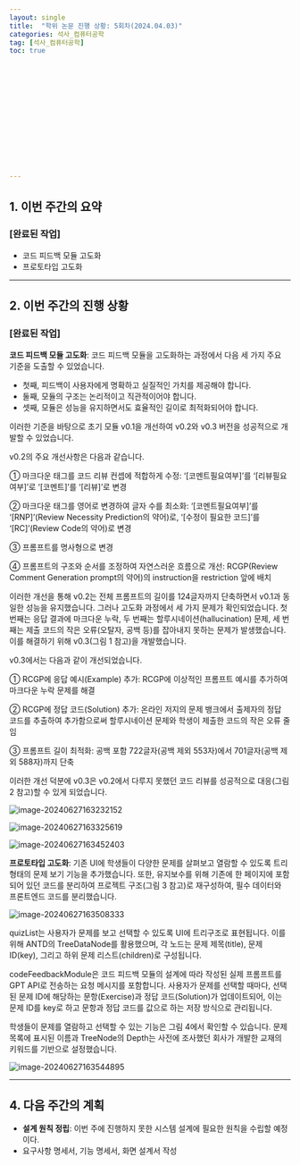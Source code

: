 ```yaml
---
layout: single
title:  "학위 논문 진행 상황: 5회차(2024.04.03)"
categories: 석사_컴퓨터공학
tag: [석사_컴퓨터공학]
toc: true















---
```


## 1. 이번 주간의 요약

### [완료된 작업]

- 코드 피드백 모듈 고도화
- 프로토타입 고도화

---

## 2. 이번 주간의 진행 상황

### [완료된 작업]

**코드 피드백 모듈 고도화**: 코드 피드백 모듈을 고도화하는 과정에서 다음 세 가지 주요 기준을 도출할 수 있었습니다. 

- 첫째, 피드백이 사용자에게 명확하고 실질적인 가치를 제공해야 합니다.
- 둘째, 모듈의 구조는 논리적이고 직관적이어야 합니다.
- 셋째, 모듈은 성능을 유지하면서도 효율적인 길이로 최적화되어야 합니다.  



이러한 기준을 바탕으로 초기 모듈 v0.1을 개선하여 v0.2와 v0.3 버전을 성공적으로 개발할 수 있었습니다.

v0.2의 주요 개선사항은 다음과 같습니다.

① 마크다운 태그를 코드 리뷰 컨셉에 적합하게 수정: ‘[코멘트필요여부]’를 ‘[리뷰필요여부]’로 ‘[코멘트]’를 ‘[리뷰]’로 변경

② 마크다운 태그를 영어로 변경하여 글자 수를 최소화: ‘[코멘트필요여부]’를 ‘[RNP]’(Review Necessity Prediction의 약어)로, ‘[수정이 필요한 코드]’를 ‘[RC]’(Review Code의 약어)로 변경

③ 프롬프트를 명사형으로 변경

④ 프롬프트의 구조와 순서를 조정하여 자연스러운 흐름으로 개선: RCGP(Review Comment Generation prompt의 약어)의 instruction을 restriction 앞에 배치

 이러한 개선을 통해 v0.2는 전체 프롬프트의 길이를 124글자까지 단축하면서 v0.1과 동일한 성능을 유지했습니다. 그러나 고도화 과정에서 세 가지 문제가 확인되었습니다. 첫 번째는 응답 결과에 마크다운 누락, 두 번째는 할루시네이션(hallucination) 문제, 세 번째는 제출 코드의 작은 오류(오탈자, 공백 등)를 잡아내지 못하는 문제가 발생했습니다. 이를 해결하기 위해 v0.3(그림 1 참고)을 개발했습니다.



 v0.3에서는 다음과 같이 개선되었습니다.

① RCGP에 응답 예시(Example) 추가: RCGP에 이상적인 프롬프트 예시를 추가하여 마크다운 누락 문제를 해결

② RCGP에 정답 코드(Solution) 추가: 온라인 저지의 문제 뱅크에서 출제자의 정답 코드를 추출하여 추가함으로써 할루시네이션 문제와 학생이 제출한 코드의 작은 오류 줄임

③ 프롬프트 길이 최적화: 공백 포함 722글자(공백 제외 553자)에서 701글자(공백 제외 588자)까지 단축



이러한 개선 덕분에 v0.3은 v0.2에서 다루지 못했던 코드 리뷰를 성공적으로 대응(그림 2 참고)할 수 있게 되었습니다.

![image-20240627163232152](../../images/2024-06-27-prj5/image-20240627163232152.png)

![image-20240627163325619](../../images/2024-06-27-prj5/image-20240627163325619.png)

![image-20240627163452403](../../images/2024-06-27-prj5/image-20240627163452403.png)



**프로토타입 고도화**: 기존 UI에 학생들이 다양한 문제를 살펴보고 열람할 수 있도록 트리 형태의 문제 보기 기능을 추가했습니다. 또한, 유지보수를 위해 기존에 한 페이지에 포함되어 있던 코드를 분리하여 프로젝트 구조(그림 3 참고)로 재구성하여, 필수 데이터와 프론트엔드 코드를 분리했습니다.

![image-20240627163508333](../../images/2024-06-27-prj5/image-20240627163508333.png)



quizList는 사용자가 문제를 보고 선택할 수 있도록 UI에 트리구조로 표현됩니다. 이를 위해 ANTD의 TreeDataNode를 활용했으며, 각 노드는 문제 제목(title), 문제 ID(key), 그리고 하위 문제 리스트(children)로 구성됩니다.

 codeFeedbackModule은 코드 피드백 모듈의 설계에 따라 작성된 실제 프롬프트를 GPT API로 전송하는 요청 메시지를 포함합니다. 사용자가 문제를 선택할 때마다, 선택된 문제 ID에 해당하는 문항(Exercise)과 정답 코드(Solution)가 업데이트되어, 이는 문제 ID를 key로 하고 문항과 정답 코드를 값으로 하는 저장 방식으로 관리됩니다.

 학생들이 문제를 열람하고 선택할 수 있는 기능은 그림 4에서 확인할 수 있습니다. 문제 목록에 표시된 이름과 TreeNode의 Depth는 사전에 조사했던 회사가 개발한 교재의 키워드를 기반으로 설정했습니다.

![image-20240627163544895](../../images/2024-06-27-prj5/image-20240627163544895.png)

---

## 4. 다음 주간의 계획

- **설계 원칙 정립**: 이번 주에 진행하지 못한 시스템 설계에 필요한 원칙을 수립할 예정이다.
- 요구사항 명세서, 기능 명세서, 화면 설계서 작성
